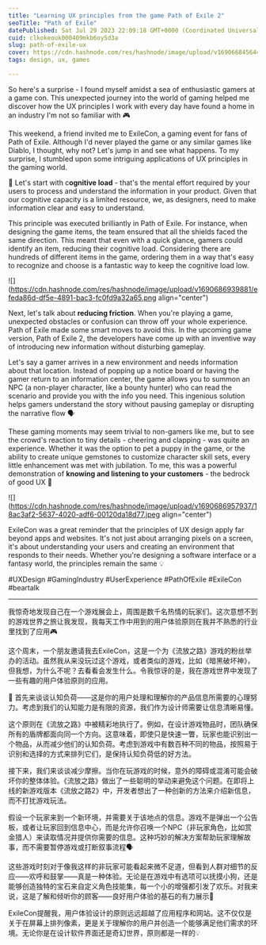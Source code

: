 ```yaml
---
title: "Learning UX principles from the game Path of Exile 2"
seoTitle: "Path of Exile"
datePublished: Sat Jul 29 2023 22:09:18 GMT+0000 (Coordinated Universal Time)
cuid: clkokeouk000409mkb6oy5d3a
slug: path-of-exile-ux
cover: https://cdn.hashnode.com/res/hashnode/image/upload/v1690668456442/ade91f90-2a62-443b-92c4-6a81832f47fd.jpeg
tags: design, ux, games

---
```


So here's a surprise - I found myself amidst a sea of enthusiastic gamers at a game con. This unexpected journey into the world of gaming helped me discover how the UX principles I work with every day have found a home in an industry I'm not so familiar with 🎮

This weekend, a friend invited me to ExileCon, a gaming event for fans of Path of Exile. Although I'd never played the game or any similar games like Diablo, I thought, why not? Let's jump in and see what happens. To my surprise, I stumbled upon some intriguing applications of UX principles in the gaming world.

🧠 Let's start with c**ognitive load** - that's the mental effort required by your users to process and understand the information in your product. Given that our cognitive capacity is a limited resource, we, as designers, need to make information clear and easy to understand.

This principle was executed brilliantly in Path of Exile. For instance, when designing the game items, the team ensured that all the shields faced the same direction. This meant that even with a quick glance, gamers could identify an item, reducing their cognitive load. Considering there are hundreds of different items in the game, ordering them in a way that's easy to recognize and choose is a fantastic way to keep the cognitive load low.

![](https://cdn.hashnode.com/res/hashnode/image/upload/v1690686939881/efeda86d-df5e-4891-bac3-fc0fd9a32a65.png align="center")

Next, let's talk about **reducing friction**. When you're playing a game, unexpected obstacles or confusion can throw off your whole experience. Path of Exile made some smart moves to avoid this. In the upcoming game version, Path of Exile 2, the developers have come up with an inventive way of introducing new information without disturbing gameplay.

Let's say a gamer arrives in a new environment and needs information about that location. Instead of popping up a notice board or having the gamer return to an information center, the game allows you to summon an NPC (a non-player character, like a bounty hunter) who can read the scenario and provide you with the info you need. This ingenious solution helps gamers understand the story without pausing gameplay or disrupting the narrative flow 🗣️

These gaming moments may seem trivial to non-gamers like me, but to see the crowd's reaction to tiny details - cheering and clapping - was quite an experience. Whether it was the option to pet a puppy in the game, or the ability to create unique gemstones to customize character skill sets, every little enhancement was met with jubilation. To me, this was a powerful demonstration of **knowing and listening to your customers** - the bedrock of good UX 👏

![](https://cdn.hashnode.com/res/hashnode/image/upload/v1690686957937/18ac3af2-5637-4020-adf6-00120da18d77.jpeg align="center")

ExileCon was a great reminder that the principles of UX design apply far beyond apps and websites. It's not just about arranging pixels on a screen, it's about understanding your users and creating an environment that responds to their needs. Whether you're designing a software interface or a fantasy world, the principles remain the same 💡

#UXDesign #GamingIndustry #UserExperience #PathOfExile #ExileCon #beartalk

---

我惊奇地发现自己在一个游戏展会上，周围是数千名热情的玩家们。这次意想不到的游戏世界之旅让我发现，我每天工作中用到的用户体验原则在我并不熟悉的行业里找到了应用🎮

这个周末，一个朋友邀请我去ExileCon，这是一个为《流放之路》游戏的粉丝举办的活动。虽然我从来没玩过这个游戏，或者类似的游戏，比如《暗黑破坏神》，但我想，为什么不呢？去看看会发生什么。令我惊讶的是，我在游戏世界中发现了一些有趣的用户体验原则的应用。

🧠 首先来谈谈认知负荷——这是你的用户处理和理解你的产品信息所需要的心理努力。考虑到我们的认知能力是有限的资源，我们作为设计师需要让信息清晰易懂。

这个原则在《流放之路》中被精彩地执行了。例如，在设计游戏物品时，团队确保所有的盾牌都面向同一个方向。这意味着，即使只是快速一瞥，玩家也能识别出一个物品，从而减少他们的认知负荷。考虑到游戏中有数百种不同的物品，按照易于识别和选择的方式来排列它们，是保持认知负荷低的好方法。

接下来，我们来谈谈减少摩擦。当你在玩游戏的时候，意外的障碍或混淆可能会破坏你的整体体验。《流放之路》做出了一些聪明的举动来避免这个问题。在即将上线的新游戏版本《流放之路2》中，开发者想出了一种创新的方法来介绍新信息，而不打扰游戏玩法。

假设一个玩家来到一个新环境，并需要关于该地点的信息。游戏不是弹出一个公告板，或者让玩家回到信息中心，而是允许你召唤一个NPC（非玩家角色，比如赏金猎人）来读取情况并提供你需要的信息。这种巧妙的解决方案帮助玩家理解故事，而不需要暂停游戏或打断叙事流程🗣️

这些游戏时刻对于像我这样的非玩家可能看起来微不足道，但看到人群对细节的反应——欢呼和鼓掌——真是一种体验。无论是在游戏中有选项可以抚摸小狗，还是能够创造独特的宝石来自定义角色技能集，每一个小的增强都引发了欢乐。对我来说，这是了解和倾听你的顾客——良好用户体验的基石的有力展示👏

ExileCon提醒我，用户体验设计的原则远远超越了应用程序和网站。这不仅仅是关于在屏幕上排列像素，更是关于理解你的用户并创造一个能够满足他们需求的环境。无论你是在设计软件界面还是奇幻世界，原则都是一样的💡